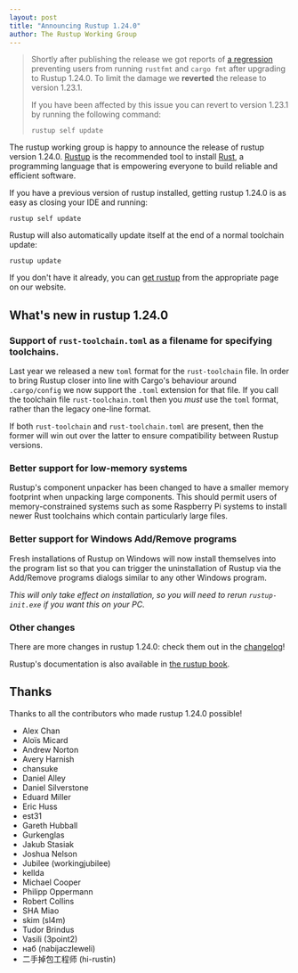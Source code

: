 ```yaml
---
layout: post
title: "Announcing Rustup 1.24.0"
author: The Rustup Working Group
---
```


> Shortly after publishing the release we got reports of [a regression][2737]
> preventing users from running `rustfmt` and `cargo fmt` after upgrading to
> Rustup 1.24.0. To limit the damage we **reverted** the release to version
> 1.23.1.
>
> If you have been affected by this issue you can revert to version 1.23.1 by
> running the following command:
>
> ```
> rustup self update
> ```

[2737]: https://github.com/rust-lang/rustup/issues/2737

The rustup working group is happy to announce the release of rustup version 1.24.0. [Rustup][install] is the recommended tool to install [Rust][rust], a programming language that is empowering everyone to build reliable and efficient software.

If you have a previous version of rustup installed, getting rustup 1.24.0 is as easy as closing your IDE and running:

```
rustup self update
```

Rustup will also automatically update itself at the end of a normal toolchain update:

```
rustup update
```

If you don't have it already, you can [get rustup][install] from the appropriate page on our website.

[rust]: https://www.rust-lang.org
[install]: https://rustup.rs

## What's new in rustup 1.24.0

### Support of `rust-toolchain.toml` as a filename for specifying toolchains.

Last year we released a new `toml` format for the `rust-toolchain` file. In order to bring Rustup closer into line with Cargo's behaviour around `.cargo/config` we now support the `.toml` extension for that file. If you call the toolchain file `rust-toolchain.toml` then you _must_ use the `toml` format, rather than the legacy one-line format.

If both `rust-toolchain` and `rust-toolchain.toml` are present, then the former will win out over the latter to ensure compatibility between Rustup versions.

### Better support for low-memory systems

Rustup's component unpacker has been changed to have a smaller memory footprint when unpacking large components. This should permit users of memory-constrained systems such as some Raspberry Pi systems to install newer Rust toolchains which contain particularly large files.

### Better support for Windows Add/Remove programs

Fresh installations of Rustup on Windows will now install themselves into the program list so that you can trigger the uninstallation of Rustup via the Add/Remove programs dialogs similar to any other Windows program.

_This will only take effect on installation, so you will need to rerun `rustup-init.exe` if you want this on your PC._

### Other changes

There are more changes in rustup 1.24.0: check them out in the [changelog]!

Rustup's documentation is also available in [the rustup book][book].

[changelog]: https://github.com/rust-lang/rustup/blob/stable/CHANGELOG.md
[book]: https://rust-lang.github.io/rustup/

## Thanks

Thanks to all the contributors who made rustup 1.24.0 possible!

- Alex Chan
- Aloïs Micard
- Andrew Norton
- Avery Harnish
- chansuke
- Daniel Alley
- Daniel Silverstone
- Eduard Miller
- Eric Huss
- est31
- Gareth Hubball
- Gurkenglas
- Jakub Stasiak
- Joshua Nelson
- Jubilee (workingjubilee)
- kellda
- Michael Cooper
- Philipp Oppermann
- Robert Collins
- SHA Miao
- skim (sl4m)
- Tudor Brindus
- Vasili (3point2)
- наб (nabijaczleweli)
- 二手掉包工程师 (hi-rustin)
